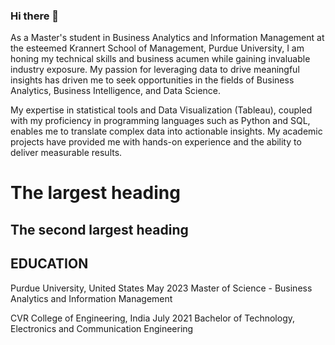 ### Hi there 👋

As a Master's student in Business Analytics and Information Management at the esteemed Krannert School of Management, Purdue University, I am honing my technical skills and business acumen while gaining invaluable industry exposure. My passion for leveraging data to drive meaningful insights has driven me to seek opportunities in the fields of Business Analytics, Business Intelligence, and Data Science.

My expertise in statistical tools and Data Visualization (Tableau), coupled with my proficiency in programming languages such as Python and SQL, enables me to translate complex data into actionable insights. My academic projects have provided me with hands-on experience and the ability to deliver measurable results.

# The largest heading
## The second largest heading

## EDUCATION
Purdue University, United States                         May 2023
Master of Science - Business Analytics and Information Management

CVR College of Engineering, India                       July 2021 
Bachelor of Technology, Electronics and Communication Engineering












<!--
**knemili/knemili** is a ✨ _special_ ✨ repository because its `README.md` (this file) appears on your GitHub profile.

Here are some ideas to get you started:

- 🔭 I’m currently working on ...
- 🌱 I’m currently learning ...
- 👯 I’m looking to collaborate on ...
- 🤔 I’m looking for help with ...
- 💬 Ask me about ...
- 📫 How to reach me: ...
- 😄 Pronouns: ...
- ⚡ Fun fact: ...
-->
